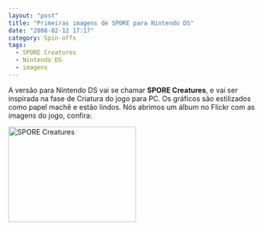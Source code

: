 ```yaml
---
layout: "post"
title: "Primeiras imagens de SPORE para Nintendo DS"
date: "2008-02-12 17:17"
category: Spin-offs
tags:
  - SPORE Creatures
  - Nintendo DS
  - imagens
---
```


A versão para Nintendo DS vai se chamar **SPORE Creatures**, e vai ser inspirada na fase de Criatura do jogo para PC. Os gráficos são estilizados como papel machê e estão lindos. Nós abrimos um álbum no Flickr com as imagens do jogo, confira:

<a data-flickr-embed="true"  href="https://www.flickr.com/photos/esporo/albums/72157708859620031" title="SPORE Creatures"><img src="https://live.staticflickr.com/65535/47974654002_5856976961_o.jpg" width="256" height="192" alt="SPORE Creatures"></a><script async src="//embedr.flickr.com/assets/client-code.js" charset="utf-8"></script>
